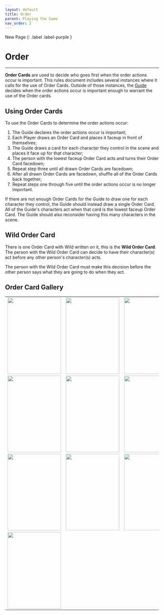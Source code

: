 ```yaml
---
layout: default
title: Order
parent: Playing the Game
nav_order: 2
---
```


<div markdown="1">
New Page
{: .label .label-purple }
</div>

# Order

---

**Order Cards** are used to decide who goes first when the order actions occur is important. This rules document includes several instances where it calls for the use of Order Cards. Outside of those instances, the [Guide](/docs/Introduction/Basics#guide) decides when the order actions occur is important enough to warrant the use of the Order cards. 

## Using Order Cards

To use the Order Cards to determine the order actions occur: 
1. The Guide declares the order actions occur is important; 
2. Each Player draws an Order Card and places it faceup in front of themselves; 
3. The Guide draws a card for each character they control in the scene and places it face up for that character;
4. The person with the lowest faceup Order Card acts and turns their Order Card facedown; 
5. Repeat step three until all drawn Order Cards are facedown;
6. After all drawn Order Cards are facedown, shuffle all of the Order Cards back together; 
7. Repeat steps one through five until the order actions occur is no longer important.

If there are not enough Order Cards for the Guide to draw one for each character they control, the Guide should instead draw a single Order Card. All of the Guide's characters act when that card is the lowest faceup Order Card. The Guide should also reconsider having this many characters in the scene.

## Wild Order Card

There is one Order Card with Wild written on it, this is the **Wild Order Card**. The person with the Wild Order Card can decide to have their character(s) act before any other person's character(s) acts. 

The person with the Wild Order Card must make this decision before the other person says what they are going to do when they act.

## Order Card Gallery

<table align="center">
		<tr>
			<td>
				<img src="https://plerpsandplerps.github.io/Sprouting-Tales/artwork/Order1.png" height="250" width="175"/>
			</td>
			<td>
				<img src="https://plerpsandplerps.github.io/Sprouting-Tales/artwork/Order2.png" height="250" width="175"/>
			</td>
			<td>
				<img src="https://plerpsandplerps.github.io/Sprouting-Tales/artwork/Order3.png" height="250" width="175"/>
			</td>
		</tr>
		<tr>
			<td>
				<img src="https://plerpsandplerps.github.io/Sprouting-Tales/artwork/Order4.png" height="250" width="175"/>
			</td>
			<td>
				<img src="https://plerpsandplerps.github.io/Sprouting-Tales/artwork/Order5.png" height="250" width="175"/>
			</td>
			<td>
				<img src="https://plerpsandplerps.github.io/Sprouting-Tales/artwork/Order6.png" height="250" width="175"/>
			</td>
		</tr>
		<tr>
			<td>
				<img src="https://plerpsandplerps.github.io/Sprouting-Tales/artwork/Order7.png" height="250" width="175"/>
			</td>
			<td>
				<img src="https://plerpsandplerps.github.io/Sprouting-Tales/artwork/Order8.png" height="250" width="175"/>
			</td>
			<td>
				<img src="https://plerpsandplerps.github.io/Sprouting-Tales/artwork/Order9.png" height="250" width="175"/>
			</td>
		</tr>
		<tr>
			<td>
				<img src="https://plerpsandplerps.github.io/Sprouting-Tales/artwork/OrderWild.png" height="250" width="175"/>
			</td>
		</tr>
	</table>
